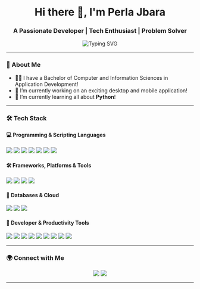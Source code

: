 <h1 align="center">Hi there 👋, I'm Perla Jbara</h1>
<h3 align="center">A Passionate Developer | Tech Enthusiast | Problem Solver</h3>

<p align="center">
  <img src="https://readme-typing-svg.demolab.com?font=Fira+Code&weight=500&size=18&pause=1000&color=008080&width=500&lines=Welcome+to+my+GitHub!+🚀;I+love+building+cool+stuff!+💡;Coding+my+way+through+life!+👨‍💻" alt="Typing SVG" />
</p>

---

### 🚀 About Me  
- 👩‍🎓 I have a Bachelor of Computer and Information Sciences in Application Development!
- 🔭 I’m currently working on an exciting desktop and mobile application!
- 🌱 I’m currently learning all about **Python**!  

---

### 🛠 Tech Stack  
#### **💻 Programming & Scripting Languages**  
<p>
  <img src="https://img.shields.io/badge/C%23-%23239120.svg?style=for-the-badge&logo=c-sharp&logoColor=white" />
  <img src="https://img.shields.io/badge/Kotlin-%230095D5.svg?style=for-the-badge&logo=kotlin&logoColor=white" />
  <img src="https://img.shields.io/badge/Java-%23ED8B00.svg?style=for-the-badge&logo=openjdk&logoColor=white" />
  <img src="https://img.shields.io/badge/JavaScript-%23F7DF1E.svg?style=for-the-badge&logo=javascript&logoColor=black" />
  <img src="https://img.shields.io/badge/Node.js-%23339933.svg?style=for-the-badge&logo=node.js&logoColor=white" />
  <img src="https://img.shields.io/badge/React-%2361DAFB.svg?style=for-the-badge&logo=react&logoColor=black" />
  <img src="https://img.shields.io/badge/Python-%233776AB.svg?style=for-the-badge&logo=python&logoColor=white" />
</p>

#### **🛠️ Frameworks, Platforms & Tools**  
<p>
  <img src="https://img.shields.io/badge/.NET-%235C2D91.svg?style=for-the-badge&logo=dotnet&logoColor=white" />
  <img src="https://img.shields.io/badge/.NET%20Core-%23007ACC.svg?style=for-the-badge&logo=dotnet&logoColor=white" />
  <img src="https://img.shields.io/badge/Firebase-%23FFCA28.svg?style=for-the-badge&logo=firebase&logoColor=black" />
  <img src="https://img.shields.io/badge/Android-%233DDC84.svg?style=for-the-badge&logo=android&logoColor=white" />
</p>

#### **💾 Databases & Cloud**  
<p>
  <img src="https://img.shields.io/badge/SQL-%23007ACC.svg?style=for-the-badge&logo=microsoft-sql-server&logoColor=white" />
  <img src="https://img.shields.io/badge/Oracle-%23F80000.svg?style=for-the-badge&logo=oracle&logoColor=white" />
  <img src="https://img.shields.io/badge/MongoDB-%2347A248.svg?style=for-the-badge&logo=mongodb&logoColor=white" />
</p>

#### **🔧 Developer & Productivity Tools**  
<p>
  <img src="https://img.shields.io/badge/Visual%20Studio-%235C2D91.svg?style=for-the-badge&logo=visual-studio&logoColor=white" />
  <img src="https://img.shields.io/badge/Visual%20Studio%20Code-%23007ACC.svg?style=for-the-badge&logo=visual-studio-code&logoColor=white" />
  <img src="https://img.shields.io/badge/Android%20Studio-%233DDC84.svg?style=for-the-badge&logo=android-studio&logoColor=white" />
  <img src="https://img.shields.io/badge/PyCharm-%23000000.svg?style=for-the-badge&logo=pycharm&logoColor=white" />
  <img src="https://img.shields.io/badge/Postman-%23FF6C37.svg?style=for-the-badge&logo=postman&logoColor=white" />
  <img src="https://img.shields.io/badge/Figma-%23F24E1E.svg?style=for-the-badge&logo=figma&logoColor=white" />
  <img src="https://img.shields.io/badge/NetBeans-%23007ACC.svg?style=for-the-badge&logo=apache-netbeans-ide&logoColor=white" />
  <img src="https://img.shields.io/badge/Git-%23F05032.svg?style=for-the-badge&logo=git&logoColor=white" />
  <img src="https://img.shields.io/badge/GitHub-%23181717.svg?style=for-the-badge&logo=github&logoColor=white" />
</p>

---


### 🌍 Connect with Me  
<p align="center">
  <a href="https://www.linkedin.com/in/perlajbara27"><img src="https://img.shields.io/badge/LinkedIn-0077B5.svg?style=for-the-badge&logo=linkedin&logoColor=white" /></a>
  <a href="mailto:perlajbara27@gmail.com"><img src="https://img.shields.io/badge/Email-D14836.svg?style=for-the-badge&logo=gmail&logoColor=white" /></a>
</p>

---
